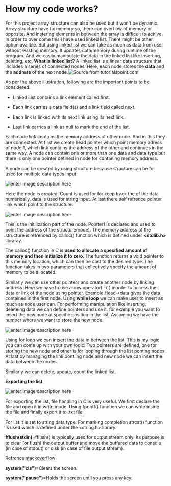 ﻿# How my code works?
For this project array structure can also be used but it won't be dynamic. Array structure have fix memory so, there can overflow of memory or opposite. And instering elements in between the array is difficult to achive. In order to over come this I have used linked list. There might be other option availble. But using linked list we can take as much as data from user without wasting memory. It updates data/memory during runtime of the program. And we easily manipulate the data in the linked list like inserting, deleting, etc.
**What is linked list?**
A linked list is a linear data structure that includes a series of connected nodes. Here, each node stores the **data** and the **address** of the next node.![Source from tutorialspoint.com](https://www.tutorialspoint.com/data_structures_algorithms/images/linked_list.jpg)

As per the above illustration, following are the important points to be considered.

-   Linked List contains a link element called first.
    
-   Each link carries a data field(s) and a link field called next.
    
-   Each link is linked with its next link using its next link.
    
-   Last link carries a link as null to mark the end of the list.

Each node link contains the memory address of other node. And in this they are connected. At first we create head pointer which point memory adress of node 1, which link contains the address of the other and continues in the same way. A node can contain one or more than one data and data type but there is only one pointer defined in node for contaning memory address. 

A node can be created by using structure because structure can be for used for multiple data types input. 

![enter image description here](https://i.ibb.co/f2skGHf/struct.png)

Here the node is created. Count is used for for keep track the of the data numerically, data is used for string input. At last there self refrence pointer link which point to the structure.

![enter image description here](https://i.ibb.co/k6ZDYkj/initi.png)

This is the initilization part of the node. Pointer1 is declared and used to point the address of the structure(node). The memory address of the structure is refrenced by calloc() function which is defined under **<stdlib.h>**  libraray. 

The calloc() function in C is **used to allocate a specified amount of memory and then initialize it to zero**. The function returns a void pointer to this memory location, which can then be cast to the desired type. The function takes in two parameters that collectively specify the amount of memory ​​to be allocated. 

Similarly we can use other pointers and create another node by linking address. Here we have to use arrow operator( -> ) inorder to access the data or link of the node using pointer. Example Head->data gives the data contained in the first node.
Using **while loop** we can make user to insert as much as node user can.
For performing manipulation like inserting, deleteing data we can define pointers and use it. for example you want to insert the new node at specific position in the list. Assuming we have the number where we want to store the new node. 

![enter image description here](https://i.ibb.co/d0RVj8C/insert.png)

Using for loop we can intsert the data in between the list. This is my logic you can come up with your own logic. Two pointers are defined, one for storing the new node and other is for looping through the list ponting nodes. At last by managing the link pontiing node and new node we can insert the data between the nodes.

Similarly we can delete, update, count the linked list.

**Exporting the list**

![enter image description here](https://i.ibb.co/dBrLr04/expot.png)

For exporting the list, file handling in C is very useful. We first declare the file and open it in write mode. Using fprintf() function we can write inside the file and finally export it to .txt file.

For list it is set to string data type. For marking completion strcat() function is used which is defined under the <string.h> library.


**fflush(stdin)**=fflush() is typically used for output stream only. Its purpose is to clear (or flush) the output buffer and move the buffered data to console (in case of stdout) or disk (in case of file output stream). 

Refrence [stackoverflow](https://stackoverflow.com/questions/18170410/what-is-the-use-of-fflushstdin-in-c-programming)


**system("cls")**=Clears the screen.

**system("pause")**=Holds the screen until you press any key. 
